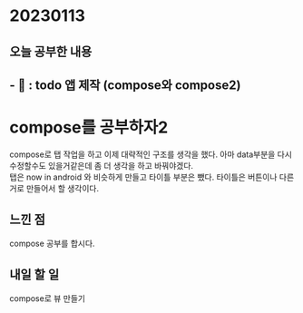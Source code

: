 # 20230113
## 오늘 공부한 내용
## - 📑 : todo 앱 제작 (compose와 compose2)
# compose를 공부하자2
compose로 탭 작업을 하고 이제 대략적인 구조를 생각을 했다. 아마 data부분을 다시 수정할수도 있을거같은데 좀 더 생각을 하고 바꿔야겠다.   
탭은 now in android 와 비슷하게 만들고 타이틀 부분은 뺐다. 타이틀은 버튼이나 다른거로 만들어서 할 생각이다. 
## 느낀 점
compose 공부를 합시다.

## 내일 할 일
compose로 뷰 만들기